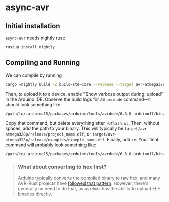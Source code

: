 # async-avr

## Initial installation
`async-avr` needs nightly rust:

```bash
rustup install nightly
```

## Compiling and Running

We can compile by running

```bash
cargo +nightly build -Z build-std=core --release --target avr-atmega328p.json
```

Then, to upload it to a device, enable "Show verbose output during: upload" in the Arduino IDE. Observe the build logs for an `avrdude` command—it should look something like:

```bash
/path/to/.arduino15/packages/arduino/tools/avrdude/6.3.0-arduino17/bin/avrdude -C/path/to/.arduino15/packages/arduino/tools/avrdude/6.3.0-arduino17/etc/avrdude.conf -v -patmega328p -carduino -P/dev/ttyACM0 -b115200 -D -Uflash:w:/tmp/arduino_build_721874/Blink.ino.hex:i
```

Copy that command, but delete everything after `-Uflash:w:`. Then, without spaces, add the path to your binary. This will typically be `target/avr-atmega328p/release/project_name.elf`, or `target/avr-atmega328p/release/examples/example_name.elf`. Finally, add `:e`. Your final command will probably look something like:

```bash
/path/to/.arduino15/packages/arduino/tools/avrdude/6.3.0-arduino17/bin/avrdude -C/path/to/.arduino15/packages/arduino/tools/avrdude/6.3.0-arduino17/etc/avrdude.conf -v -patmega328p -carduino -P/dev/ttyACM0 -b115200 -D -Uflash:w:target/avr-atmega328p/release/example/serial.elf:e
```

> ### What about converting to hex first?
>
> Arduino typically converts the compiled binary to raw hex, and many AVR-Rust projects have [followed that pattern][avr-objcopy]. However, there's generally no need to do that, as `avrdude` has the ability to upload ELF binaries directly.
>
> [avr-objcopy]: https://github.com/Rahix/avr-hal/blob/bfc5dfe67107a68b4a673e54532354af126cb3ba/mkhex.sh#L32
